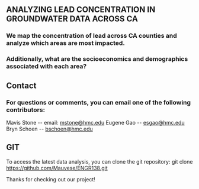 ## ANALYZING LEAD CONCENTRATION IN GROUNDWATER DATA ACROSS CA
### We map the concentration of lead across CA counties and analyze which areas are most impacted. 
### Additionally, what are the socioeconomics and demographics associated with each area?

## Contact
### For questions or comments, you can email one of the following contributors:
Mavis Stone -- email: mstone@hmc.edu
Eugene Gao -- esgao@hmc.edu
Bryn Schoen -- bschoen@hmc.edu

## GIT
To access the latest data analysis, you can clone the git repository:
git clone https://github.com/Mauvese/ENGR138.git

Thanks for checking out our project!
